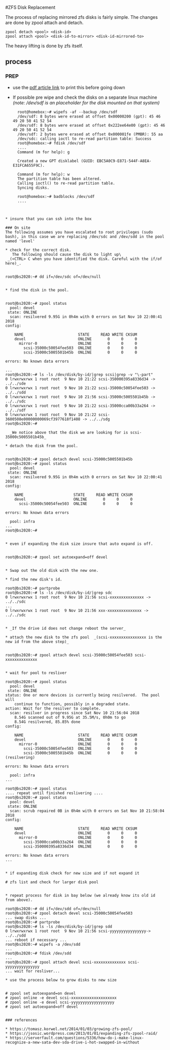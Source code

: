 #ZFS Disk Replacement

The process of replacing mirrored zfs disks is fairly simple. The changes are done by zpool attach and detach.
	
	zpool detach <pool> <disk-id>
	zpool attach <pool> <disk-id-to-mirror> <disk-id-mirrored-to>
	
The heavy lifting is done by zfs itself.

## process

### PREP
* use the [pdf article link](http://trac.suspectdevices.com/trac/wiki/ZFSDiskReplacement?format=pdfarticle) to print this before going down 
* If possible pre wipe and check the disks on a separate linux machine _(note: /dev/sdf is an placeholder for the disk mounted on that system)_
	
  ```
	root@homebox:~# wipefs -af --backup /dev/sdf
	/dev/sdf: 8 bytes were erased at offset 0x00000200 (gpt): 45 46 49 20 50 41 52 54
	/dev/sdf: 8 bytes were erased at offset 0x222ee64e00 (gpt): 45 46 49 20 50 41 52 54
	/dev/sdf: 2 bytes were erased at offset 0x000001fe (PMBR): 55 aa
	/dev/sdc: calling ioctl to re-read partition table: Success
	root@homebox:~# fdisk /dev/sdf
	....
	Command (m for help): g
	
	Created a new GPT disklabel (GUID: EBC5A0C9-E871-544F-A8EA-E31FCA655F9C).
	
	Command (m for help): w
	The partition table has been altered.
	Calling ioctl() to re-read partition table.
	Syncing disks.
	
	root@homebox:~# badblocks /dev/sdf
	....
	
```	

* insure that you can ssh into the box

### On site
The following assumes you have escalated to root privileges (sudo bash), in this case we are replacing /dev/sdc and /dev/sdd in the pool named 'level'

* check for the correct disk.
   The following should cause the disk to light up\
 _(<CTRL> C when you have identified the disk. Careful with the if/of here)_.
	
  ```
	root@bs2020:~# dd if=/dev/sdc of=/dev/null
```	

* find the disk in the pool.
	
  ```
	root@bs2020:~# zpool status
	  pool: devel
	 state: ONLINE
	  scan: resilvered 9.95G in 0h4m with 0 errors on Sat Nov 10 22:00:41 2018
	config:
	
		NAME                        STATE     READ WRITE CKSUM
		devel                       ONLINE       0     0     0
		  mirror-0                  ONLINE       0     0     0
		    scsi-35000c50054fee503  ONLINE       0     0     0
		    scsi-35000c5005501b45b  ONLINE       0     0     0
	
	errors: No known data errors
	
	...
	root@bs2020:~# ls -ls /dev/disk/by-id/|grep scsi|grep -v "\-part"
	0 lrwxrwxrwx 1 root root  9 Nov 10 21:22 scsi-350000395a8336d34 -> ../../sde
	0 lrwxrwxrwx 1 root root  9 Nov 10 21:22 scsi-35000c50054fee503 -> ../../sdd
	0 lrwxrwxrwx 1 root root  9 Nov 10 21:56 scsi-35000c5005501b45b -> ../../sdc
	0 lrwxrwxrwx 1 root root  9 Nov 10 21:22 scsi-35000cca00b33a264 -> ../../sdf
	0 lrwxrwxrwx 1 root root  9 Nov 10 21:22 scsi-3600508e00000000069cf3977618f1408 -> ../../sdg
	root@bs2020:~# 
```	
  _We notice above that the disk we are looking for is scsi-35000c5005501b45b_

* detach the disk from the pool.
	
  ```
	root@bs2020:~# zpool detach devel scsi-35000c5005501b45b 
	root@bs2020:~# zpool status
	  pool: devel
	 state: ONLINE
	  scan: resilvered 9.95G in 0h4m with 0 errors on Sat Nov 10 22:00:41 2018
	config:
	
		NAME                      STATE     READ WRITE CKSUM
		devel                     ONLINE       0     0     0
		  scsi-35000c50054fee503  ONLINE       0     0     0
	
	errors: No known data errors
	
	  pool: infra
	...
	root@bs2020:~#
```	

* even if expanding the disk size insure that auto expand is off.
	
  ```
  	root@bs2020:~# zpool set autoexpand=off devel
```	

* Swap out the old disk with the new one. 

* find the new disk's id.  

  ```	
	root@bs2020:~# partprobe
	root@bs2020:~# ls -ls /dev/disk/by-id/|grep sdc
	0 lrwxrwxrwx 1 root root  9 Nov 10 21:56 scsi-xxxxxxxxxxxxxxx -> ../../sdc
	...   
	0 lrwxrwxrwx 1 root root  9 Nov 10 21:56 xxx-xxxxxxxxxxxxxxx -> ../../sdc
```	

* _If the drive id does not change reboot the server_

* attach the new disk to the zfs pool  _(scsi-xxxxxxxxxxxxxxxx is the new id from the above step)_
	
  ```
	root@bs2020:~# zpool attach devel scsi-35000c50054fee503 scsi-xxxxxxxxxxxxxx
```	

* wait for pool to resliver

  ```	
	root@bs2020:~# zpool status
	  pool: devel
	 state: ONLINE
	status: One or more devices is currently being resilvered.  The pool will
		continue to function, possibly in a degraded state.
	action: Wait for the resilver to complete.
	  scan: resilver in progress since Sat Nov 10 21:56:04 2018
		8.54G scanned out of 9.95G at 35.5M/s, 0h0m to go
		8.54G resilvered, 85.85% done
	config:
	
		NAME                        STATE     READ WRITE CKSUM
		devel                       ONLINE       0     0     0
		  mirror-0                  ONLINE       0     0     0
		    scsi-35000c50054fee503  ONLINE       0     0     0
		    scsi-35000c5005501b45b  ONLINE       0     0     0  (resilvering)
	
	errors: No known data errors
	
	  pool: infra
	...
	
	root@bs2020:~# zpool status
	.... repeat until finished reslivering .... 
	root@bs2020:~# zpool status
	  pool: devel
	 state: ONLINE
	  scan: scrub repaired 0B in 0h4m with 0 errors on Sat Nov 10 21:58:04 2018
	config:
	
		NAME                        STATE     READ WRITE CKSUM
		devel                       ONLINE       0     0     0
		  mirror-0                  ONLINE       0     0     0
		    scsi-35000cca00b33a264  ONLINE       0     0     0
		    scsi-350000395a8336d34  ONLINE       0     0     0
	
	errors: No known data errors
	...
```	

* if expanding disk check for new size and if not expand it

  ```	
	# zfs list and check for larger disk pool 
```

* repeat process for disk in bay below (we already know its old id from above).

  ```	
	root@bs2020:~# dd if=/dev/sdd of=/dev/null
	root@bs2020:~# zpool detach devel scsi-35000c50054fee503  
	... swap disks ...
	root@bs2020:~# partprobe
	root@bs2020:~# ls -ls /dev/disk/by-id/|grep sdd
	0 lrwxrwxrwx 1 root root  9 Nov 10 21:56 scsi-yyyyyyyyyyyyyyyy-> ../../sdd
	... reboot if necessary ...
	root@bs2020:~# wipefs -a /dev/sdd
	...
	root@bs2020:~# fdisk /dev/sdd
	...
	root@bs2020:~# zpool attach devel scsi-xxxxxxxxxxxxxx scsi-yyyyyyyyyyyyyyy
	... wait for resliver...
```	
* use the process below to grow disks to new size
	
  ```
  	# zpool set autoexpand=on devel
	# zpool online -e devel scsi-xxxxxxxxxxxxxxxxxxxx
	# zpool online -e devel scsi-yyyyyyyyyyyyyyyyyyy
	# zpool set autoexpand=off devel  
```

### references

* https://tomasz.korwel.net/2014/01/03/growing-zfs-pool/
* https://jsosic.wordpress.com/2013/01/01/expanding-zfs-zpool-raid/
* https://serverfault.com/questions/5336/how-do-i-make-linux-recognize-a-new-sata-dev-sda-drive-i-hot-swapped-in-without